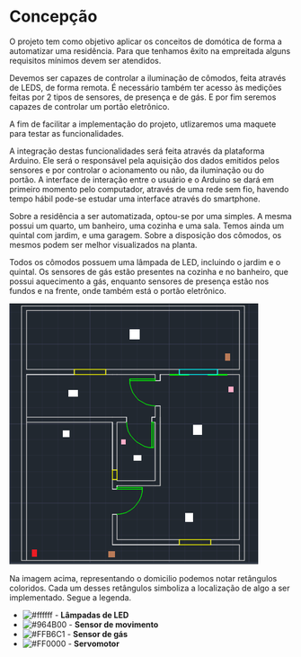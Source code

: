 # Concepção

O projeto tem como objetivo aplicar os conceitos de domótica de forma a
automatizar uma residência. Para que tenhamos êxito na empreitada alguns requisitos
mínimos devem ser atendidos.

Devemos ser capazes de controlar a iluminação de cômodos,
feita através de LEDS, de forma remota. É necessário também ter acesso às medições feitas
por 2 tipos de sensores, de presença e de gás. E por fim seremos capazes de controlar
um portão eletrônico.

A fim de facilitar a implementação do projeto, utlizaremos uma maquete para testar as funcionalidades.

A integração destas funcionalidades será feita através da plataforma Arduino.
Ele será o responsável pela aquisição dos dados emitidos pelos sensores e por controlar
o acionamento ou não, da iluminação ou do portão. A interface de interação entre
o usuário e o Arduino se dará em primeiro momento pelo computador, através de uma rede
sem fio, havendo tempo hábil pode-se estudar uma interface através do smartphone.
	
  Sobre a residência a ser automatizada, optou-se por uma simples. A mesma possui
um quarto, um banheiro, uma cozinha e uma sala. Temos ainda um quintal com jardim, e
uma garagem. Sobre a disposição dos cômodos, os mesmos podem ser melhor visualizados na planta.
	
  Todos os cômodos possuem uma lâmpada de LED, incluindo o jardim e o quintal. 
  Os sensores de gás estão presentes na cozinha e no banheiro, que 
possui aquecimento a gás, enquanto sensores de presença estão nos fundos e na frente, 
onde também está o portão eletrônico.

![figura 1 - Planta baixa da residência.](https://github.com/luiz-sene/ProjetoIntegradorII/blob/main/imagens/planta_legenda.png)

Na imagem acima, representando o domicilio podemos notar retângulos coloridos. Cada um desses retângulos 
simboliza a localização de  algo a ser implementado. Segue a legenda.

- ![#ffffff](https://via.placeholder.com/15/ffffff/000000?text=+)  - **Lâmpadas de LED**
- ![#964B00](https://via.placeholder.com/15/964B00/000000?text=+)  - **Sensor de movimento**
- ![#FFB6C1](https://via.placeholder.com/15/FFB6C1/000000?text=+) -  **Sensor de gás**
- ![#FF0000](https://via.placeholder.com/15/FF0000/000000?text=+) -  **Servomotor**
